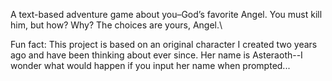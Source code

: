 A text-based adventure game about you–God’s favorite Angel. You must kill him, but how? Why? The choices are yours, Angel.\

Fun fact:
This project is based on an original character I created two years ago and have been thinking about ever since. Her name is Asteraoth--I wonder what would happen if you input her name when prompted...
